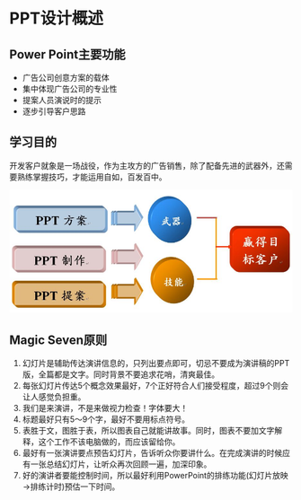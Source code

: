 # PPT设计概述

## Power Point主要功能

- 广告公司创意方案的载体
- 集中体现广告公司的专业性
- 提案人员演说时的提示
- 逐步引导客户思路

## 学习目的

开发客户就象是一场战役，作为主攻方的广告销售，除了配备先进的武器外，还需要熟练掌握技巧，才能运用自如，百发百中。

![x](./Resource/1.jpg)

## Magic Seven原则

1. 幻灯片是辅助传达演讲信息的，只列出要点即可，切忌不要成为演讲稿的PPT版，全篇都是文字。同时背景不要追求花哨，清爽最佳。
2. 每张幻灯片传达5个概念效果最好，7个正好符合人们接受程度，超过9个则会让人感觉负担重。
3. 我们是来演讲，不是来做视力检查！字体要大！
4. 标题最好只有5～9个字，最好不要用标点符号。
5. 表胜于文，图胜于表，所以图表自己就能讲故事。同时，图表不要加文字解释，这个工作不该电脑做的，而应该留给你。
6. 最好有一张演讲要点预告幻灯片，告诉听众你要讲什么。在完成演讲的时候应有一张总结幻灯片，让听众再次回顾一遍，加深印象。
7. 好的演讲者要能控制时间，所以最好利用PowerPoint的排练功能(幻灯片放映→排练计时)预估一下时间。
